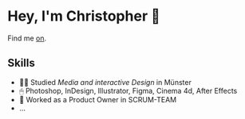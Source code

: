 # Hey, I'm Christopher 🦾

Find me <a rel="me" href="https://ckah.de">on</a>.

## Skills

- 👨‍🎓 Studied *Media and interactive Design* in Münster
- 🖱 Photoshop, InDesign, Illustrator, Figma, Cinema 4d, After Effects
- 🚀 Worked as a Product Owner in SCRUM-TEAM
- ...
